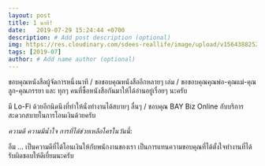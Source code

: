 ```yaml
---
layout: post
title: 1 นาที!
date:   2019-07-29 15:24:44 +0700
description: # Add post description (optional)
img: https://res.cloudinary.com/sdees-reallife/image/upload/v1564388252/IMG_20190729_091527.jpg # Add image post (optional)
tags: [2019-07]
author: # Add name author (optional)
---
```

ขอบคุณหนังสือผู้จัดการหนึ่งนาที / ขอขอบคุณหนังสืออีกหลายๆ เล่ม / ขอขอบคุณคุณพ่อ-คุณแม่-คุณลูก-คุณภรรยา และ ทุกๆ คนที่ซื้อหนังสือกันมาให้ได้อ่านอยู่เรื่อยๆ นะครับ

มี Lo-Fi ด้วยอีกนิดนึงที่ทำให้นั่งทำงานได้สบายๆ ลื่นๆ / ขอบคุณ BAY Biz Online กับบริการสะดวกสบายในการโอนเงินด้วยครับ

<i class="fa fa-child" style="color:plum"></i>

*ความดี ความมีน้ำใจ การที่ได้ช่วยเหลือใครในวันนี้*:

อืม ... เป็นความดีที่ได้โอนเงินให้กับพนักงานของเรา เป็นการแทนความขอบคุณที่ได้ตั้งใจทำงานที่ได้รับผิดชอบให้ดีเยี่ยมนะครับ

